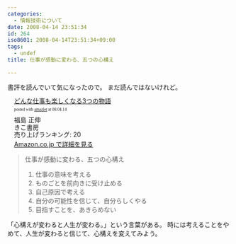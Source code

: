 ```yaml
---
categories:
  - 情報技術について
date: 2008-04-14 23:51:34
id: 264
iso8601: 2008-04-14T23:51:34+09:00
tags:
  - undef
title: 仕事が感動に変わる、五つの心構え

---
```


<p>書評を読んでいて気になったので。
まだ読んではないけれど。</p>

<div class="amazlet-box" style="margin-bottom:0px;"><div class="amazlet-image" style="float:left;"><a href="http://www.amazon.co.jp/exec/obidos/ASIN/4877712313/nqounet-22/ref=nosim/" name="amazletlink" target="_blank"></a></div><div class="amazlet-info" style="float:left;margin-left:15px;line-height:120%"><div class="amazlet-name" style="margin-bottom:10px;line-height:120%"><a href="http://www.amazon.co.jp/exec/obidos/ASIN/4877712313/nqounet-22/ref=nosim/" name="amazletlink" target="_blank">どんな仕事も楽しくなる3つの物語</a><div class="amazlet-powered-date" style="font-size:7pt;margin-top:5px;font-family:verdana;line-height:120%">posted with <a href="http://app.amazlet.com/amazlet/" title="どんな仕事も楽しくなる3つの物語" target="_blank">amazlet</a> at 08.04.14</div></div><div class="amazlet-detail">福島 正伸 <br />きこ書房 <br />売り上げランキング: 20<br /></div><div class="amazlet-link" style="margin-top: 5px"><a href="http://www.amazon.co.jp/exec/obidos/ASIN/4877712313/nqounet-22/ref=nosim/" name="amazletlink" target="_blank">Amazon.co.jp で詳細を見る</a></div></div><div class="amazlet-footer" style="clear: left"></div></div>

<blockquote>仕事が感動に変わる、五つの心構え
<ol>
<li>仕事の意味を考える</li>
<li>ものごとを前向きに受け止める</li>
<li>自己原因で考える</li>
<li>自分の可能性を信じて、自分らしくやる</li>
<li>目指すことを、あきらめない</li>
</ol></blockquote>

<p>「心構えが変わると人生が変わる。」という言葉がある。
時には考えることをやめて、人生が変わると信じて、心構えを変えてみよう。</p>
    	